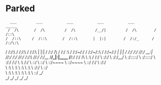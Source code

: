 # Parked


      ___         ___           ___           ___           ___          _____    
     /  /\       /  /\         /  /\         /__/|         /  /\        /  /::\   
    /  /::\     /  /::\       /  /::\       |  |:|        /  /:/_      /  /:/\:\  
   /  /:/\:\   /  /:/\:\     /  /:/\:\      |  |:|       /  /:/ /\    /  /:/  \:\ 
  /  /:/~/:/  /  /:/~/::\   /  /:/~/:/    __|  |:|      /  /:/ /:/_  /__/:/ \__\:|
 /__/:/ /:/  /__/:/ /:/\:\ /__/:/ /:/___ /__/\_|:|____ /__/:/ /:/ /\ \  \:\ /  /:/
 \  \:\/:/   \  \:\/:/__\/ \  \:\/:::::/ \  \:\/:::::/ \  \:\/:/ /:/  \  \:\  /:/ 
  \  \::/     \  \::/       \  \::/~~~~   \  \::/~~~~   \  \::/ /:/    \  \:\/:/  
   \  \:\      \  \:\        \  \:\        \  \:\        \  \:\/:/      \  \::/   
    \  \:\      \  \:\        \  \:\        \  \:\        \  \::/        \__\/    
     \__\/       \__\/         \__\/         \__\/         \__\/                  

